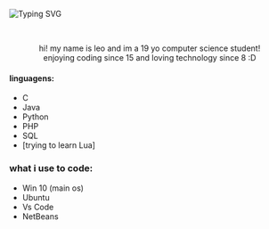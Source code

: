 ![Typing SVG](https://readme-typing-svg.herokuapp.com/?color=7A4190&size=35&center=true&vCenter=true&width=1000&lines=welcome+to+my+place!;glad+ur+here) 

<br>

<div align="center">

hi! my name is leo and im a 19 yo computer science student! <br>
enjoying coding since 15 and loving technology since 8 :D

</div>
  

#### linguagens:
<div align="left">

- C
- Java
- Python
- PHP
- SQL
- [trying to learn Lua]

</div>

### what i use to code:
<div align="left">

- Win 10 (main os)
- Ubuntu
- Vs Code
- NetBeans

</div>
